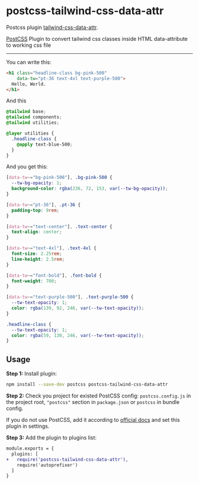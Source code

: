 # postcss-tailwind-css-data-attr
Postcss plugin [tailwind-css-data-attr].

[PostCSS] Plugin to convert tailwind css classes inside HTML data-attribute to working css file


[PostCSS]: https://github.com/postcss/postcss
[tailwind-css-data-attr]: https://github.com/aersosi/postcss-tailwind-css-data-attr

---

You can write this:
```html
<h1 class="headline-class bg-pink-500"
    data-tw="pt-36 text-4xl text-purple-500">
  Hello, World.
</h1>
```
And this
```css
@tailwind base;
@tailwind components;
@tailwind utilities;

@layer utilities {
  .headline-class {
    @apply text-blue-500;
  }
}
```
And you get this:
```css
[data-tw~="bg-pink-500"], .bg-pink-500 {
  --tw-bg-opacity: 1;
  background-color: rgba(236, 72, 153, var(--tw-bg-opacity));
}

[data-tw~="pt-36"], .pt-36 {
  padding-top: 9rem;
}

[data-tw~="text-center"], .text-center {
  text-align: center;
}

[data-tw~="text-4xl"], .text-4xl {
  font-size: 2.25rem;
  line-height: 2.5rem;
}

[data-tw~="font-bold"], .font-bold {
  font-weight: 700;
}

[data-tw~="text-purple-500"], .text-purple-500 {
  --tw-text-opacity: 1;
  color: rgba(139, 92, 246, var(--tw-text-opacity));
}

.headline-class {
  --tw-text-opacity: 1;
  color: rgba(59, 130, 246, var(--tw-text-opacity));
}
```

## Usage

**Step 1:** Install plugin:

```sh
npm install --save-dev postcss postcss-tailwind-css-data-attr
```

**Step 2:** Check you project for existed PostCSS config: `postcss.config.js`
in the project root, `"postcss"` section in `package.json`
or `postcss` in bundle config.

If you do not use PostCSS, add it according to [official docs]
and set this plugin in settings.

**Step 3:** Add the plugin to plugins list:

```diff
module.exports = {
  plugins: [
+   require('postcss-tailwind-css-data-attr'),
    require('autoprefixer')
  ]
}
```

[official docs]: https://github.com/postcss/postcss#usage
